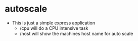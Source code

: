 # autoscale

- This is just a simple express application
  - /cpu will do a CPU intensive task
  - /host will show the machines host name for auto scale
